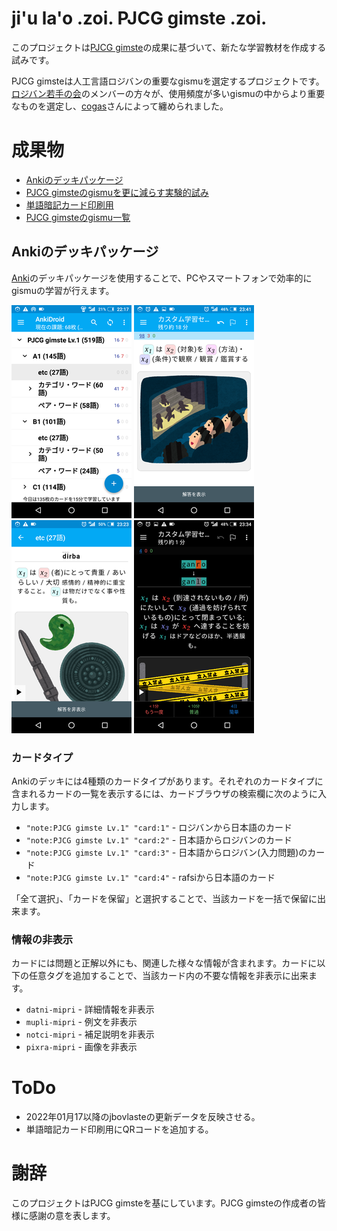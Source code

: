 <!--
## File: readme.md
##
## 「ji'u la'o .zoi. PJCG gimste .zoi.」の日本語マニュアル。
##
## Metadata:
##
##   author - qq542vev <https://purl.org/meta/me/>
##   version - 0.1.7
##   date - 2022-02-05
##   since - 2021-04-01
##   copyright - Copyright (C) 2021 qq542vev. Some rights reserved.
##   license - CC-BY <https://creativecommons.org/licenses/by/4.0/>
##   package - jihu-laho-zoi-pjcg-gimste-zoi
##
## See Also:
##
##   * Project homepage - <https://github.com/qq542vev/jihu-laho-zoi-pjcg-gimste-zoi>
##   * Bag report - <https://github.com/qq542vev/jihu-laho-zoi-pjcg-gimste-zoi/issues>
-->

# ji'u la'o .zoi. PJCG gimste .zoi.

このプロジェクトは[PJCG gimste](https://cogas.github.io/pages/lojbo/pjcg_gimste/)の成果に基づいて、新たな学習教材を作成する試みです。

PJCG gimsteは人工言語ロジバンの重要なgismuを選定するプロジェクトです。[ロジバン若手の会](https://groups.google.com/g/ponjo_lojbo_citno_girzu)のメンバーの方々が、使用頻度が多いgismuの中からより重要なものを選定し、[cogas](https://cogas.github.io/)さんによって纏められました。

# 成果物

 * [Ankiのデッキパッケージ](https://github.com/qq542vev/jihu-laho-zoi-pjcg-gimste-zoi/releases)
 * [PJCG gimsteのgismuを更に減らす実験的試み](gasnu-lo-nu-lo-gismu-ku-tohe-zenba.md)
 * [単語暗記カード印刷用](https://qq542vev.github.io/jihu-laho-zoi-pjcg-gimste-zoi/prina/)
 * [PJCG gimsteのgismu一覧](https://qq542vev.github.io/jihu-laho-zoi-pjcg-gimste-zoi/liste/)

## Ankiのデッキパッケージ

[Anki](https://apps.ankiweb.net/)のデッキパッケージを使用することで、PCやスマートフォンで効率的にgismuの学習が行えます。

[![Ankiのデッキリスト](pixra/cmalu-pixra/ank-zei-karda-bakfu-liste.png)](pixra/ank-zei-karda-bakfu-liste.png "Ankiのデッキリスト") [![Ankiのカードの問題](pixra/cmalu-pixra/preti-ank-zei-karda.png)](pixra/preti-ank-zei-karda.png "Ankiのカードの問題") [![Ankiのカードの解答](pixra/cmalu-pixra/danfu-ank-zei-karda.png)](pixra/danfu-ank-zei-karda.png "Ankiのカードの解答") [![Ankiのカードの入力正誤](pixra/cmalu-pixra/ciska-danfu-ank-zei-karda.png)](pixra/ciska-danfu-ank-zei-karda.png "Ankiのカードの入力正誤")

### カードタイプ

Ankiのデッキには4種類のカードタイプがあります。それぞれのカードタイプに含まれるカードの一覧を表示するには、カードブラウザの検索欄に次のように入力します。

 * `"note:PJCG gimste Lv.1" "card:1"` - ロジバンから日本語のカード
 * `"note:PJCG gimste Lv.1" "card:2"` - 日本語からロジバンのカード
 * `"note:PJCG gimste Lv.1" "card:3"` - 日本語からロジバン(入力問題)のカード
 * `"note:PJCG gimste Lv.1" "card:4"` - rafsiから日本語のカード

「全て選択」、「カードを保留」と選択することで、当該カードを一括で保留に出来ます。

### 情報の非表示

カードには問題と正解以外にも、関連した様々な情報が含まれます。カードに以下の任意タグを追加することで、当該カード内の不要な情報を非表示に出来ます。

 * `datni-mipri` - 詳細情報を非表示
 * `mupli-mipri` - 例文を非表示
 * `notci-mipri` - 補足説明を非表示
 * `pixra-mipri` - 画像を非表示

# ToDo

 * 2022年01月17以降のjbovlasteの更新データを反映させる。
 * 単語暗記カード印刷用にQRコードを追加する。

# 謝辞

このプロジェクトはPJCG gimsteを基にしています。PJCG gimsteの作成者の皆様に感謝の意を表します。
